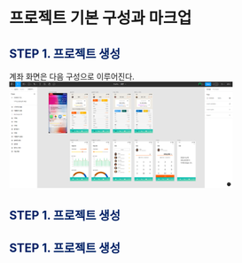 <h1>프로젝트 기본 구성과 마크업</h1>
<h2 style="color: #002266">STEP 1. 프로젝트 생성</h2>
계좌 화면은 다음 구성으로 이루어진다.
<br>

<div display="flex" justify-content="center" >
    <img src="./img/Bank-Prototype.png" alt="prototype" width="80%" />
</div>

<h2 style="color: #002266">STEP 1. 프로젝트 생성</h2>

<h2 style="color: #002266">STEP 1. 프로젝트 생성</h2>
